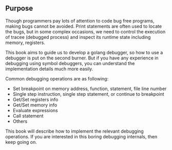 ## Purpose

Though programmers pay lots of attention to code bug free programs, making bugs cannot be avoided. Print statements are often used to locate the bugs, but in some complex occasions, we need to control the execution of tracee (debugged process) and inspect its runtime state including memory, registers.


This book aims to guide us to develop a golang debugger, so how to use a debugger is put on the second burner. But if you have any experience in debugging using symbol debuggers, you can understand the implementation details much more easily. 

 
Common debugging operations are as following:

- Set breakpoint on memory address, function, statement, file line number
- Single step instruction, single step statement, or continue to breakpoint
- Get/Set registers info
- Get/Set memory info
- Evaluate expressions
- Call statement
- Others
 

This book will describe how to implement the relevant debugging operations. If you are interested in this boring debugging internals, then keep going on.

 
